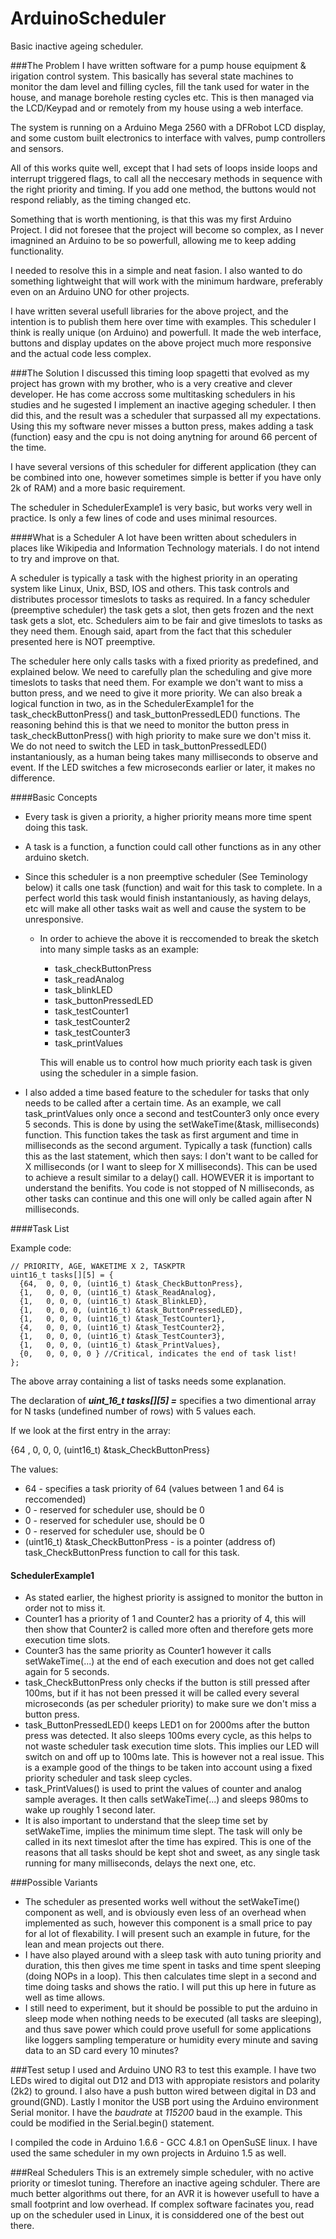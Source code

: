 # ArduinoScheduler
Basic inactive ageing scheduler.

###The Problem
I have written software for a pump house equipment & irigation control system.
This basically has several state machines to monitor the dam level and filling cycles, 
fill the tank used for water in the house, and manage borehole resting cycles etc.
This is then managed via the LCD/Keypad and or remotely from my house using a web interface.

The system is running on a Arduino Mega 2560 with a DFRobot LCD display, and some custom built electronics
to interface with valves, pump controllers and sensors.

All of this works quite well, except that I had sets of loops inside loops and interrupt triggered flags, to call all
the neccesary methods in sequence with the right priority and timing. If you add one method, the buttons would not
respond reliably, as the timing changed etc.

Something that is worth mentioning, is that this was my first Arduino Project. I did not foresee that the
project will become so complex, as I never imagnined an Arduino to be so powerfull, allowing me to keep adding functionality.

I needed to resolve this in a simple and neat fasion. I also wanted to do something lightweight that will work with the
minimum hardware, preferably even on an Arduino UNO for other projects.

I have written several usefull libraries for the above project, and the intention is to publish them here
over time with examples. This scheduler I think is really unique (on Arduino) and powerfull. It made the web
interface, buttons and display updates on the above project much more responsive and the actual code less complex.

###The Solution
I discussed this timing loop spagetti that evolved as my project has grown with my brother, who is
a very creative and clever developer. He has come accross some multitasking schedulers in his studies and he
sugested I implement an inactive ageging scheduler. I then did this, and the result was a scheduler that
surpassed all my expectations. Using this my software never misses a button press, makes adding a task (function)
easy and the cpu is not doing anytning for around 66 percent of the time.

I have several versions of this scheduler for different application (they can be combined into one, however
sometimes simple is better if you have only 2k of RAM) and a more basic requirement.

The scheduler in SchedulerExample1 is very basic, but works very well in practice. Is only a few lines of code
and uses minimal resources.

####What is a Scheduler
A lot have been written about schedulers in places like Wikipedia and Information Technology materials.
I do not intend to try and improve on that.

A scheduler is typically a task with the highest priority in an operating system like Linux, Unix, BSD, IOS and others.
This task controls and distributes processor timeslots to tasks as required. In a fancy scheduler (preemptive scheduler)
the task gets a slot, then gets frozen and the next task gets a slot, etc. Schedulers aim to be fair and give timeslots
to tasks as they need them. Enough said, apart from the fact that this scheduler presented here is NOT preemptive.

The scheduler here only calls tasks with a fixed priority as predefined, and explained below. We need to carefully
plan the scheduling and give more timeslots to tasks that need them. For example we don't want to miss a button press,
and we need to give it more priority. We can also break a logical function in two, as in the SchedulerExample1 for the
task_checkButtonPress() and task_buttonPressedLED() functions. The reasoning behind this is that we need to monitor the
button press in task_checkButtonPress() with high priority to make sure we don't miss it. We do not need to switch the LED
in task_buttonPressedLED() instantaniously, as a human being takes many milliseconds to observe and event. If the LED switches
a few microseconds earlier or later, it makes no difference.


####Basic Concepts

* Every task is given a priority, a higher priority means more time spent doing this task.

* A task is a function, a function could call other functions as in any other arduino sketch.

* Since this scheduler is a non preemptive scheduler (See Teminology below) it calls one task (function) and wait for
  this task to complete. In a perfect world this task would finish instantaniously, as having delays, etc will make all
  other tasks wait as well and cause the system to be unresponsive.

  * In order to achieve the above it is reccomended to break the sketch into many simple tasks as an example:
    * task_checkButtonPress
    * task_readAnalog
    * task_blinkLED
    * task_buttonPressedLED
    * task_testCounter1
    * task_testCounter2
    * task_testCounter3
    * task_printValues
    
    This will enable us to control how much priority each task is given using the scheduler in a simple fasion.
    
* I also added a time based feature to the scheduler for tasks that only needs to be called after a certain time.
  As an example, we call task_printValues only once a second and testCounter3 only once every 5 seconds. This is done by using 
  the setWakeTime(&task, milliseconds) function. This function takes the task as first argument and time in 
  milliseconds as the second argument. Typically a task (function) calls this as the last statement, which then says:
  I don't want to be called for X milliseconds (or I want to sleep for X milliseconds). This can be used to achieve a result
  similar to a delay() call. HOWEVER it is important to understand the benifits. You code is not stopped of N milliseconds,
  as other tasks can continue and this one will only be called again after N milliseconds.
  
  
 ####Task List
 
 Example code:

``` 
// PRIORITY, AGE, WAKETIME X 2, TASKPTR
uint16_t tasks[][5] = {
  {64,  0, 0, 0, (uint16_t) &task_CheckButtonPress},
  {1,   0, 0, 0, (uint16_t) &task_ReadAnalog},
  {1,   0, 0, 0, (uint16_t) &task_BlinkLED},
  {1,   0, 0, 0, (uint16_t) &task_ButtonPressedLED},
  {1,   0, 0, 0, (uint16_t) &task_TestCounter1},
  {4,   0, 0, 0, (uint16_t) &task_TestCounter2},
  {1,   0, 0, 0, (uint16_t) &task_TestCounter3},
  {1,   0, 0, 0, (uint16_t) &task_PrintValues},
  {0,   0, 0, 0, 0 } //Critical, indicates the end of task list!
};
```

  
The above array containing a list of tasks needs some explanation.

The declaration of ***uint_16_t tasks[][5] =*** specifies a two dimentional array for N tasks (undefined number of rows)
with 5 values each.

If we look at the first entry in the array:

{64 ,  0, 0, 0, (uint16_t) &task_CheckButtonPress}


The values:

* 64 - specifies a task priority of 64 (values between 1 and 64 is reccomended)
* 0 - reserved for scheduler use, should be 0
* 0 - reserved for scheduler use, should be 0
* 0 - reserved for scheduler use, should be 0
* (uint16_t) &task_CheckButtonPress - is a pointer (address of) task_CheckButtonPress function to call for this task.


#### SchedulerExample1
* As stated earlier, the highest priority is assigned to monitor the button in order not to miss it.
* Counter1 has a priority of 1 and Counter2 has a priority of 4, this will then show that Counter2 
  is called more often and therefore gets more execution time slots.
* Counter3 has the same priority as Counter1 however it calls setWakeTime(...) at the end of each execution
  and does not get called again for 5 seconds.
* task_CheckButtonPress only checks if the button is still pressed after 100ms, but if it has not been pressed
  it will be called every several microseconds (as per scheduler priority) to make sure we don't miss a button press.
* task_ButtonPressedLED() keeps LED1 on for 2000ms after the button press was detected. It also sleeps 100ms every
  cycle, as this helps to not waste scheduler task execution time slots. This implies our LED will switch on and off up
  to 100ms late. This is however not a real issue. This is a example good of the things to be taken into account using a
  fixed priority scheduler and task sleep cycles.
* task_PrintValues() is used to print the values of counter and analog sample averages. It then calls setWakeTime(...)
  and sleeps 980ms to wake up roughly 1 second later.
* It is also important to understand that the sleep time set by setWakeTime, implies the minimum time slept. The task will
  only be called in its next timeslot after the time has expired. This is one of the reasons that all tasks should be kept
  shot and sweet, as any single task running for many milliseconds, delays the next one, etc.
  
  
###Possible Variants
* The scheduler as presented works well without the setWakeTime() component as well, and is obviously even less of an overhead
when implemented as such, however this component is a small price to pay for al lot of flexability. I will present such an example
in future, for the lean and mean projects out there.
* I have also played around with a sleep task with auto tuning priority and duration, this then gives me time spent in tasks and 
  time spent sleeping (doing NOPs in a loop). This then calculates time slept in a second and time doing tasks and shows the ratio. 
  I will put this up here in future as well as time allows.
* I still need to experiment, but it should be possible to put the arduino in sleep mode when nothing needs to be executed
  (all tasks are sleeping), and thus save power which could prove usefull for some applications like loggers sampling temperature
  or humidity every minute and saving data to an SD card every 10 minutes?

###Test setup
I used and Arduino UNO R3 to test this example. I have two LEDs wired to digital out D12 and D13 with appropiate resistors
and polarity (2k2) to ground. I also have a push button wired between digital in D3 and ground(GND). Lastly I monitor the
USB port using the Arduino environment Serial monitor. I have the *baudrate* at *115200* baud in the example. This could be
modified in the Serial.begin() statement.

I compiled the code in Arduino 1.6.6 - GCC 4.8.1 on OpenSuSE linux. I have used the same scheduler in my own projects in Arduino
1.5 as well.



###Real Schedulers
This is an extremely simple scheduler, with no active priority or timeslot tuning. Therefore an inactive ageing schduler.
There are much better algorithms out there, for an AVR it is however usefull to have a small footprint and low overhead.
If complex software facinates you, read up on the scheduler used in Linux, it is considdered one of the best out there.



